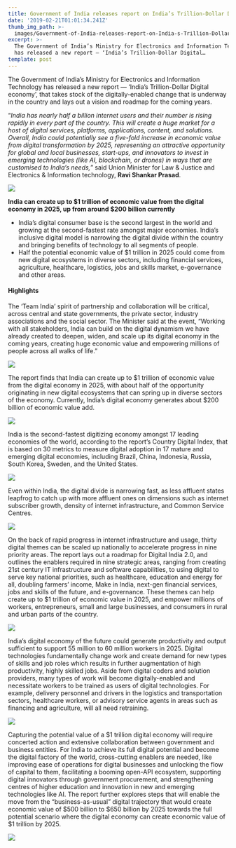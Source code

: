 ```yaml
---
title: Government of India releases report on India’s Trillion-Dollar Digital economy
date: '2019-02-21T01:01:34.241Z'
thumb_img_path: >-
  images/Government-of-India-releases-report-on-India-s-Trillion-Dollar-Digital-economy/1*SI4YIShODLcZ_Q9fVFq_Yg.png
excerpt: >-
  The Government of India’s Ministry for Electronics and Information Technology
  has released a new report — ‘India’s Trillion-Dollar Digital…
template: post
---
```

The Government of India’s Ministry for Electronics and Information Technology has released a new report — ‘India’s Trillion-Dollar Digital economy’, that takes stock of the digitally-enabled change that is underway in the country and lays out a vision and roadmap for the coming years.

“*India has nearly half a billion internet users and their number is rising rapidly in every part of the country. This will create a huge market for a host of digital services, platforms, applications, content, and solutions. Overall, India could potentially see a five-fold increase in economic value from digital transformation by 2025, representing an attractive opportunity for global and local businesses, start-ups, and innovators to invest in emerging technologies (like AI, blockchain, or drones) in ways that are customised to India’s needs,*” said Union Minister for Law & Justice and Electronics & Information technology, **Ravi Shankar Prasad**.

![](/images/Government-of-India-releases-report-on-India-s-Trillion-Dollar-Digital-economy/1*SI4YIShODLcZ_Q9fVFq_Yg.png)

**India can create up to $1 trillion of economic value from the digital economy in 2025, up from around $200 billion currently**

*   India’s digital consumer base is the second largest in the world and growing at the second-fastest rate amongst major economies. India’s inclusive digital model is narrowing the digital divide within the country and bringing benefits of technology to all segments of people.
*   Half the potential economic value of $1 trillion in 2025 could come from new digital ecosystems in diverse sectors, including financial services, agriculture, healthcare, logistics, jobs and skills market, e-governance and other areas.

#### Highlights

The ‘Team India’ spirit of partnership and collaboration will be critical, across central and state governments, the private sector, industry associations and the social sector. The Minister said at the event, “Working with all stakeholders, India can build on the digital dynamism we have already created to deepen, widen, and scale up its digital economy in the coming years, creating huge economic value and empowering millions of people across all walks of life.”

![](/images/Government-of-India-releases-report-on-India-s-Trillion-Dollar-Digital-economy/1*qzRq-YFFEh1_pOAetsGPTg.jpeg)

The report finds that India can create up to $1 trillion of economic value from the digital economy in 2025, with about half of the opportunity originating in new digital ecosystems that can spring up in diverse sectors of the economy. Currently, India’s digital economy generates about $200 billion of economic value add.

![](/images/Government-of-India-releases-report-on-India-s-Trillion-Dollar-Digital-economy/1*6-vComCkzX-msE-oYUrkjg.jpeg)

India is the second-fastest digitizing economy amongst 17 leading economies of the world, according to the report’s Country Digital Index, that is based on 30 metrics to measure digital adoption in 17 mature and emerging digital economies, including Brazil, China, Indonesia, Russia, South Korea, Sweden, and the United States.

![](/images/Government-of-India-releases-report-on-India-s-Trillion-Dollar-Digital-economy/1*shLPl90DxZGjxl5z9I_wJA.jpeg)

Even within India, the digital divide is narrowing fast, as less affluent states leapfrog to catch up with more affluent ones on dimensions such as internet subscriber growth, density of internet infrastructure, and Common Service Centres.

![](/images/Government-of-India-releases-report-on-India-s-Trillion-Dollar-Digital-economy/1*hcz_wXPHWJ0eb-g20eZIIA.jpeg)

On the back of rapid progress in internet infrastructure and usage, thirty digital themes can be scaled up nationally to accelerate progress in nine priority areas. The report lays out a roadmap for Digital India 2.0, and outlines the enablers required in nine strategic areas, ranging from creating 21st century IT infrastructure and software capabilities, to using digital to serve key national priorities, such as healthcare, education and energy for all, doubling farmers’ income, Make in India, next-gen financial services, jobs and skills of the future, and e-governance. These themes can help create up to $1 trillion of economic value in 2025, and empower millions of workers, entrepreneurs, small and large businesses, and consumers in rural and urban parts of the country.

![](/images/Government-of-India-releases-report-on-India-s-Trillion-Dollar-Digital-economy/1*WWLo_lY1ErFMg6aR7AcaOA.jpeg)

India’s digital economy of the future could generate productivity and output sufficient to support 55 million to 60 million workers in 2025. Digital technologies fundamentally change work and create demand for new types of skills and job roles which results in further augmentation of high productivity, highly skilled jobs. Aside from digital coders and solution providers, many types of work will become digitally-enabled and necessitate workers to be trained as users of digital technologies. For example, delivery personnel and drivers in the logistics and transportation sectors, healthcare workers, or advisory service agents in areas such as financing and agriculture, will all need retraining.

![](/images/Government-of-India-releases-report-on-India-s-Trillion-Dollar-Digital-economy/1*Yh6WW8-1lil3DClptjhPMQ.jpeg)

Capturing the potential value of a $1 trillion digital economy will require concerted action and extensive collaboration between government and business entities. For India to achieve its full digital potential and become the digital factory of the world, cross-cutting enablers are needed, like improving ease of operations for digital businesses and unlocking the flow of capital to them, facilitating a booming open-API ecosystem, supporting digital innovators through government procurement, and strengthening centres of higher education and innovation in new and emerging technologies like AI. The report further explores steps that will enable the move from the “business-as-usual” digital trajectory that would create economic value of $500 billion to $650 billion by 2025 towards the full potential scenario where the digital economy can create economic value of $1 trillion by 2025.

![](/images/Government-of-India-releases-report-on-India-s-Trillion-Dollar-Digital-economy/1*scOkgNxrfPckHjsBJgnjZA.jpeg)
